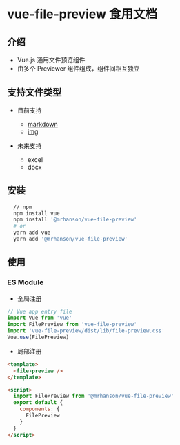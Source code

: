 # vue-file-preview 食用文档

## 介绍

- Vue.js 通用文件预览组件
- 由多个 Previewer 组件组成，组件间相互独立

## 支持文件类型

- 目前支持

  - [markdown](/chapter/md-previewer/)
  - [img](/chapter/img-previewer/)

- 未来支持

  - excel
  - docx

## 安装

```bash
  // npm
  npm install vue
  npm install '@mrhanson/vue-file-preview'
  # or
  yarn add vue
  yarn add '@mrhanson/vue-file-preview'
```

## 使用

### ES Module

- 全局注册

```js
// Vue app entry file
import Vue from 'vue'
import FilePreview from 'vue-file-preview'
import 'vue-file-preview/dist/lib/file-preview.css'
Vue.use(FilePreview)
```

- 局部注册

```html
<template>
  <file-preview />
</template>

<script>
  import FilePreview from '@mrhanson/vue-file-preview'
  export default {
    components: {
      FilePreview
    }
  }
</script>
```
